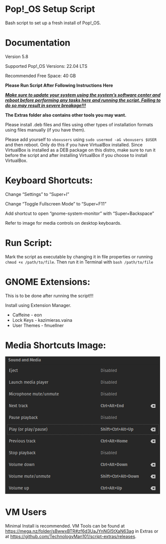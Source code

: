 # Pop!_OS Setup Script
Bash script to set up a fresh install of Pop!_OS.


# Documentation

Version 5.8

Supported Pop!_OS Versions: 22.04 LTS

Recommended Free Space: 40 GB

**Please Run Script After Following Instructions Here**

<ins>_**Make sure to update your system using the system’s software center and reboot before performing any tasks here and running the script. Failing to do so may result in severe breakage!!!**_</ins>

**The Extras folder also contains other tools you may want.**

Please install .deb files and files using other types of installation formats using files manually (if you have them).

Please add yourself to `vboxusers` using `sudo usermod -aG vboxusers $USER` and then reboot. Only do this if you have VirtualBox installed. Since VirtualBox is installed as a DEB package on this distro, make sure to run it before the script and after installing VirtualBox if you choose to install VirtualBox. 


# Keyboard Shortcuts:

Change “Settings” to “Super+I”

Change “Toggle Fullscreen Mode” to “Super+F11”

Add shortcut to open “gnome-system-monitor” with “Super+Backspace”

Refer to image for media controls on desktop keyboards.


# Run Script:

Mark the script as executable by changing it in file properties or running `chmod +x /path/to/file`. Then run it in Terminal with `bash /path/to/file`


# GNOME Extensions:

This is to be done after running the script!!!

Install using Extension Manager. 

- Caffeine - eon
- Lock Keys - kazimieras.vaina
- User Themes - fmuellner


# Media Shortcuts Image:
![Error](https://raw.githubusercontent.com/TechnologyMan101/pop-os-setup-script/master/Media_Shortcuts_Desktop_Pop.png)


# VM Users

Minimal Install is recommended. VM Tools can be found at https://mega.nz/folder/sBwwxBTR#zf6d3UaJYnNGl5tXaN63ag in Extras or at https://github.com/TechnologyMan101/script-extras/releases.
